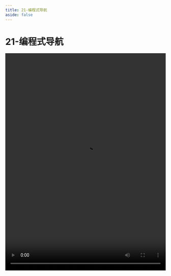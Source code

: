 ```yaml
---
title: 21-编程式导航
aside: false
---
```


# 21-编程式导航

<video autoplay src="http://qn.chinavanes.com/nextjs14/21-编程式导航.mp4" controls controlsList="nodownload" width="100%" height="680"/>
